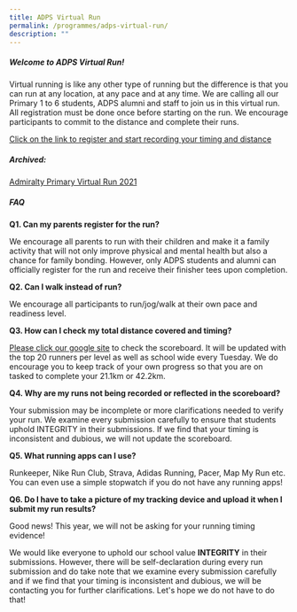 ```yaml
---
title: ADPS Virtual Run
permalink: /programmes/adps-virtual-run/
description: ""
---
```

##### Welcome to ADPS Virtual Run!

Virtual running is like any other type of running but the difference is that you can run at any location, at any pace and at any time.
We are calling all our Primary 1 to 6 students, ADPS alumni and staff to join us in this virtual run.
All registration must be done once before starting on the run. We encourage participants to commit to the distance and complete their runs.

[Click on the link to register and start recording your timing and distance](https://sites.google.com/moe.edu.sg/adps-virtual-run-2022/home)


##### Archived:

[Admiralty Primary Virtual Run 2021](https://sites.google.com/moe.edu.sg/admpsvirtualrun2021/home)



##### FAQ

<b>Q1. Can my parents register for the run?</b>

We encourage all parents to run with their children and make it a family activity that will not only improve physical and mental health but also a chance for family bonding. However, only ADPS students and alumni can officially register for the run and receive their finisher tees upon completion.

<b>Q2. Can I walk instead of run?</b>

We encourage all participants to run/jog/walk at their own pace and readiness level.

<b>Q3. How can I check my total distance covered and timing?</b>

[Please click our google site](https://sites.google.com/moe.edu.sg/adps-virtual-run-2022/home) to check the scoreboard. It will be updated with the top 20 runners per level as well as school wide every Tuesday. We do encourage you to keep track of your own progress so that you are on tasked to complete your 21.1km or 42.2km.

<b>Q4. Why are my runs not being recorded or reflected in the scoreboard?</b>

Your submission may be incomplete or more clarifications needed to verify your run. We examine every submission carefully to ensure that students uphold INTEGRITY in their submissions. If we find that your timing is inconsistent and dubious, we will not update the scoreboard.

<b>Q5. What running apps can I use?</b>

Runkeeper, Nike Run Club, Strava, Adidas Running, Pacer, Map My Run etc. You can even use a simple stopwatch if you do not have any running apps!

<b>Q6. Do I have to take a picture of my tracking device and upload it when I submit my run results?</b>

Good news! This year, we will not be asking for your running timing evidence!

We would like everyone to uphold our school value <b>INTEGRITY</b> in their submissions. However, there will be self-declaration during every run submission and do take note that we examine every submission carefully and if we find that your timing is inconsistent and dubious, we will be contacting you for further clarifications. Let's hope we do not have to do that!